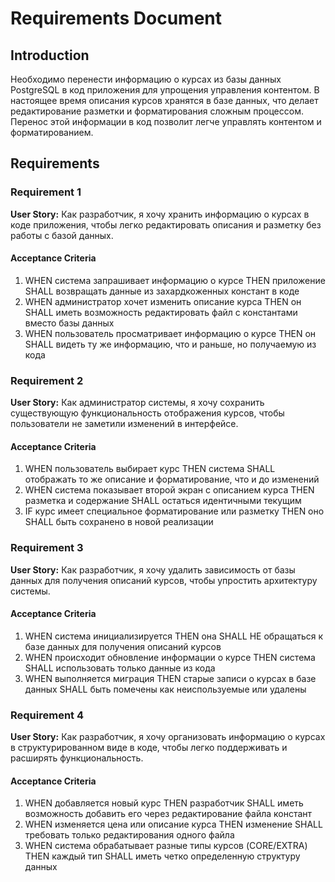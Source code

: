 # Requirements Document

## Introduction

Необходимо перенести информацию о курсах из базы данных PostgreSQL в код приложения для упрощения управления контентом. В настоящее время описания курсов хранятся в базе данных, что делает редактирование разметки и форматирования сложным процессом. Перенос этой информации в код позволит легче управлять контентом и форматированием.

## Requirements

### Requirement 1

**User Story:** Как разработчик, я хочу хранить информацию о курсах в коде приложения, чтобы легко редактировать описания и разметку без работы с базой данных.

#### Acceptance Criteria

1. WHEN система запрашивает информацию о курсе THEN приложение SHALL возвращать данные из захардкоженных констант в коде
2. WHEN администратор хочет изменить описание курса THEN он SHALL иметь возможность редактировать файл с константами вместо базы данных
3. WHEN пользователь просматривает информацию о курсе THEN он SHALL видеть ту же информацию, что и раньше, но получаемую из кода

### Requirement 2

**User Story:** Как администратор системы, я хочу сохранить существующую функциональность отображения курсов, чтобы пользователи не заметили изменений в интерфейсе.

#### Acceptance Criteria

1. WHEN пользователь выбирает курс THEN система SHALL отображать то же описание и форматирование, что и до изменений
2. WHEN система показывает второй экран с описанием курса THEN разметка и содержание SHALL остаться идентичными текущим
3. IF курс имеет специальное форматирование или разметку THEN оно SHALL быть сохранено в новой реализации

### Requirement 3

**User Story:** Как разработчик, я хочу удалить зависимость от базы данных для получения описаний курсов, чтобы упростить архитектуру системы.

#### Acceptance Criteria

1. WHEN система инициализируется THEN она SHALL НЕ обращаться к базе данных для получения описаний курсов
2. WHEN происходит обновление информации о курсе THEN система SHALL использовать только данные из кода
3. WHEN выполняется миграция THEN старые записи о курсах в базе данных SHALL быть помечены как неиспользуемые или удалены

### Requirement 4

**User Story:** Как разработчик, я хочу организовать информацию о курсах в структурированном виде в коде, чтобы легко поддерживать и расширять функциональность.

#### Acceptance Criteria

1. WHEN добавляется новый курс THEN разработчик SHALL иметь возможность добавить его через редактирование файла констант
2. WHEN изменяется цена или описание курса THEN изменение SHALL требовать только редактирования одного файла
3. WHEN система обрабатывает разные типы курсов (CORE/EXTRA) THEN каждый тип SHALL иметь четко определенную структуру данных